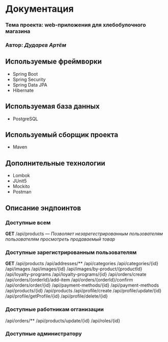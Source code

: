 # Документация

### Тема проекта: web-приложения для хлебобулочного магазина 

### Автор: *Дударев Артём*


## Используемые фреймворки

* Spring Boot
* Spring Security
* Spring Data JPA
* Hibernate

## Используемая база данных

* PostgreSQL

## Используемый сборщик проекта

* Maven

## Дополнительные технологии

* Lombok
* JUnit5
* Mockito
* Postman

## Описание эндпоинтов

### Доступные всем

**GET** /api/products — *Позволяет незарегестрированным пользователям пользователям просмотреть продаваемый товар*

### Доступные зарегистрированным пользователям

**GET** /api/products
/api/addresses/**
/api/categories
/api/categories/{id}
/api/images
/api/images/{id}
/api/images/by-product/{productId}
/api/loyalty-programs
/api/loyalty-programs/{id}
/api/orders/create
/api/orders/{orderId}/add-item
/api/orders/{orderId}/confirm
/api/orders/order/{id}
/api/payment-methods/{id}
/api/payment-methods
/api/products/{id}
/api/products
/api/profile/create
/api/profile/update/{id}
/api/profile/getProfile/{id}
/api/profile/delete/{id}

### Доступные работникам огганизации

/api/orders/**
/api/products/update/{id}
/api/roles/{id}

### Доступные администратору



